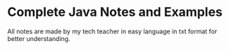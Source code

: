 # Complete Java Notes and Examples

All notes are made by my tech teacher in easy language in txt format for better understanding.
